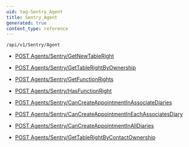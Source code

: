 ```yaml
---
uid: tag-Sentry_Agent
title: Sentry_Agent
generated: true
content_type: reference
---
```


```http
/api/v1/Sentry/Agent
```




* [POST Agents/Sentry/GetNewTableRight](v1SentryAgent_GetNewTableRight.md)

* [POST Agents/Sentry/GetTableRightByOwnership](v1SentryAgent_GetTableRightByOwnership.md)

* [POST Agents/Sentry/GetFunctionRights](v1SentryAgent_GetFunctionRights.md)

* [POST Agents/Sentry/HasFunctionRight](v1SentryAgent_HasFunctionRight.md)

* [POST Agents/Sentry/CanCreateAppointmentInAssociateDiaries](v1SentryAgent_CanCreateAppointmentInAssociateDiaries.md)

* [POST Agents/Sentry/CanCreateAppointmentInEachAssociatesDiary](v1SentryAgent_CanCreateAppointmentInEachAssociatesDiary.md)

* [POST Agents/Sentry/CanCreateAppointmentInAllDiaries](v1SentryAgent_CanCreateAppointmentInAllDiaries.md)

* [POST Agents/Sentry/GetTableRightByContactOwnership](v1SentryAgent_GetTableRightByContactOwnership.md)